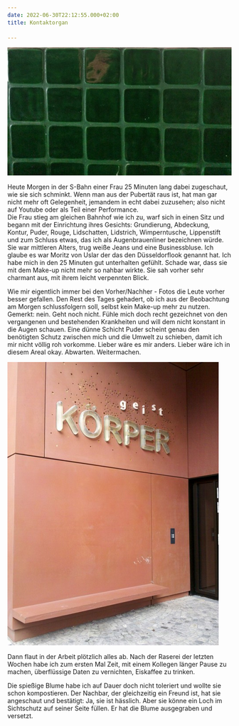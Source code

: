 ```yaml
---
date: 2022-06-30T22:12:55.000+02:00
title: Kontaktorgan

---
```

![](/uploads/grune-kacheln.jpg)

Heute Morgen in der S-Bahn einer Frau 25 Minuten lang dabei zugeschaut, wie sie sich schminkt. Wenn man aus der Pubertät raus ist, hat man gar nicht mehr oft Gelegenheit, jemandem in echt dabei zuzusehen; also nicht auf Youtube oder als Teil einer Performance.  
Die Frau stieg am gleichen Bahnhof wie ich zu, warf sich in einen Sitz und begann mit der Einrichtung ihres Gesichts: Grundierung, Abdeckung, Kontur, Puder, Rouge, Lidschatten, Lidstrich, Wimperntusche, Lippenstift und zum Schluss etwas, das ich als Augenbrauenliner bezeichnen würde. Sie war mittleren Alters, trug weiße Jeans und eine Businessbluse. Ich glaube es war Moritz von Uslar der das den Düsseldorflook genannt hat. Ich habe mich in den 25 Minuten gut unterhalten gefühlt. Schade war, dass sie mit dem Make-up nicht mehr so nahbar wirkte. Sie sah vorher sehr charmant aus, mit ihrem leicht verpennten Blick.

Wie mir eigentlich immer bei den Vorher/Nachher - Fotos die Leute vorher besser gefallen. Den Rest des Tages gehadert, ob ich aus der Beobachtung am Morgen schlussfolgern soll, selbst kein Make-up mehr zu nutzen. Gemerkt: nein. Geht noch nicht. Fühle mich doch recht gezeichnet von den vergangenen und bestehenden Krankheiten und will dem nicht konstant in die Augen schauen. Eine dünne Schicht Puder scheint genau den benötigten Schutz zwischen mich und die Umwelt zu schieben, damit ich mir nicht völlig roh vorkomme. Lieber wäre es mir anders. Lieber wäre ich in diesem Areal okay. Abwarten. Weitermachen.

![](/uploads/korper-orange.jpg)

Dann flaut in der Arbeit plötzlich alles ab. Nach der Raserei der letzten Wochen habe ich zum ersten Mal Zeit, mit einem Kollegen länger Pause zu machen, überflüssige Daten zu vernichten, Eiskaffee zu trinken.

Die spießige Blume habe ich auf Dauer doch nicht toleriert und wollte sie schon kompostieren. Der Nachbar, der gleichzeitig ein Freund ist, hat sie angeschaut und bestätigt: Ja, sie ist hässlich. Aber sie könne ein Loch im Sichtschutz auf seiner Seite füllen. Er hat die Blume ausgegraben und versetzt. 
